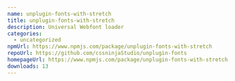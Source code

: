 ```yaml
---
name: unplugin-fonts-with-stretch
title: unplugin-fonts-with-stretch
description: Universal Webfont loader
categories:
  - uncategorized
npmUrl: https://www.npmjs.com/package/unplugin-fonts-with-stretch
repoUrl: https://github.com/cssninjaStudio/unplugin-fonts
homepageUrl: https://www.npmjs.com/package/unplugin-fonts-with-stretch
downloads: 13
---
```

